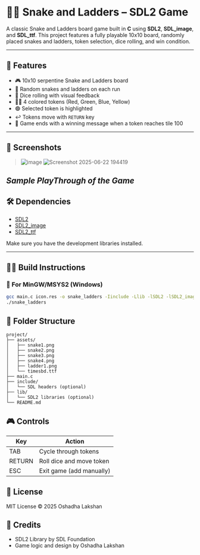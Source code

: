 # 🐍🎲 Snake and Ladders – SDL2 Game

A classic Snake and Ladders board game built in **C** using **SDL2**, **SDL_image**, and **SDL_ttf**. This project features a fully playable 10x10 board, randomly placed snakes and ladders, token selection, dice rolling, and win condition.

---

## 🚀 Features

- 🎮 10x10 serpentine Snake and Ladders board
- 🐍 Random snakes and ladders on each run
- 🎲 Dice rolling with visual feedback
- 🧍‍♂️ 4 colored tokens (Red, Green, Blue, Yellow)
- 🟢 Selected token is highlighted
- ↩️ Tokens move with `RETURN` key
- 🏁 Game ends with a winning message when a token reaches tile 100

---

## 📸 Screenshots

> ![image](https://github.com/user-attachments/assets/2454c9d4-18cf-48b5-93d7-b0403e96ba98)
> ![Screenshot 2025-06-22 194419](https://github.com/user-attachments/assets/2f6804ce-92bf-4097-8d22-65bd55889904)

*Sample PlayThrough of the Game*
---

## 🛠️ Dependencies

- [SDL2](https://www.libsdl.org/)
- [SDL2_image](https://www.libsdl.org/projects/SDL_image/)
- [SDL2_ttf](https://www.libsdl.org/projects/SDL_ttf/)

Make sure you have the development libraries installed.

---

## 🧑‍💻 Build Instructions

### 🔧 For MinGW/MSYS2 (Windows)

```bash
gcc main.c icon.res -o snake_ladders -Iinclude -Llib -lSDL2 -lSDL2_image -lSDL2_ttf
./snake_ladders
```

## 🧰 Folder Structure

```vbnet
project/
├── assets/
│   ├── snake1.png
│   ├── snake2.png
│   ├── snake3.png
│   ├── snake4.png
│   ├── ladder1.png
│   └── timesbd.ttf
├── main.c
├── include/
│   └── SDL headers (optional)
├── lib/
│   └── SDL2 libraries (optional)
└── README.md
```

## 🎮 Controls

| Key    | Action                   |
|--------|--------------------------|
| TAB    | Cycle through tokens     |
| RETURN | Roll dice and move token |
| ESC    | Exit game (add manually) |

## 📄 License

MIT License © 2025 Oshadha Lakshan

## 🙌 Credits

- SDL2 Library by SDL Foundation  
- Game logic and design by Oshadha Lakshan
